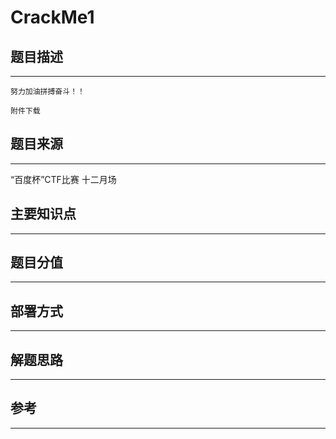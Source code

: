 # CrackMe1

## 题目描述
---
```
努力加油拼搏奋斗！！

附件下载
```

## 题目来源
---
“百度杯”CTF比赛 十二月场

## 主要知识点
---


## 题目分值
---


## 部署方式
---


## 解题思路
---


## 参考
---
